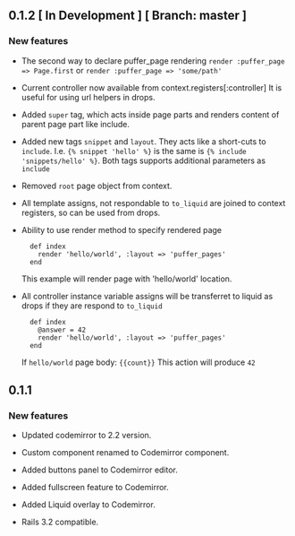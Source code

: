 ## 0.1.2 \[ In Development \] \[ Branch: master \]

### New features

*   The second way to declare puffer_page rendering
    `render :puffer_page => Page.first` or
    `render :puffer_page => 'some/path'`

*   Current controller now available from context.registers[:controller]
    It is useful for using url helpers in drops.

*   Added `super` tag, which acts inside page parts and
    renders content of parent page part like include.

*   Added new tags `snippet` and `layout`. They acts like
    a short-cuts to `include`. I.e. `{% snippet 'hello' %}`
    is the same is `{% include 'snippets/hello' %}`. Both
    tags supports additional parameters as `include`

*   Removed `root` page object from context.

*   All template assigns, not respondable to `to_liquid` are joined
    to context registers, so can be used from drops.

*   Ability to use render method to specify rendered page

    ```
      def index
        render 'hello/world', :layout => 'puffer_pages'
      end
    ```

    This example will render page with 'hello/world' location.

*   All controller instance variable assigns will be transferret
    to liquid as drops if they are respond to `to_liquid`

    ```
      def index
        @answer = 42
        render 'hello/world', :layout => 'puffer_pages'
      end
    ```

    If `hello/world` page body: `{{count}}`
    This action will produce `42`

## 0.1.1

### New features

*   Updated codemirror to 2.2 version.

*   Custom component renamed to Codemirror component.

*   Added buttons panel to Codemirror editor.

*   Added fullscreen feature to Codemirror.

*   Added Liquid overlay to Codemirror.

*   Rails 3.2 compatible.